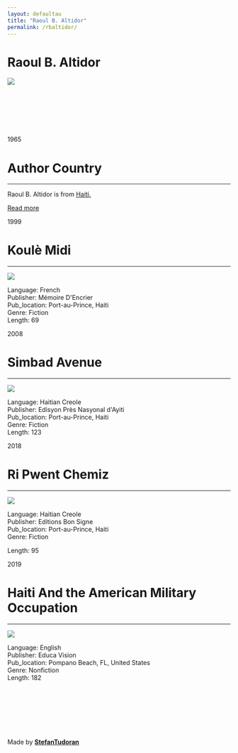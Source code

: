```yaml
---
layout: defaultau
title: "Raoul B. Altidor"
permalink: /rbaltidor/
---
```

<!-- partial:index.partial.html -->
<div class="content">
    <h1>Raoul B. Altidor</h1>
    <div class="quote">
        <div><img src="http://ile-en-ile.org/wp-content/uploads/2021/01/Raoul-Altidor.jpg" class="logo"></div>
    </div>
    <div class="timeline">
        <div style="padding-bottom:100px;"></div>
        <div class="block">
            <div class="date right"><p class="right">1965</p></div>
            <div class="dot"></div>
            <div class="left first">
            <div class="author_country">
                <h1>Author Country</h1><hr>
          <div class="aclocation">  <p>Raoul B. Altidor is from <a href="{{ site.baseurl }}/5">Haiti.</a></p></div>
              <div class="acreadmore">  <a href="https://ht.wikipedia.org/wiki/Raoul_Altidor" target="_blank">Read more</a></div>
            </div>
            </div>
        </div>
        <div class="block">
            <div class="date left"><p class="left hide">1999</p></div>
            <div class="dot"></div>
            <div class="left">
                <h1>Koulè Midi</h1><hr>
                <p><img src="https://m.media-amazon.com/images/I/711JAMZETGL._SX304_BO1,204,203,200_.gif"></p>
                <p>
                Language: French<br/>
                Publisher: Mémoire D'Encrier<br/>
                Pub_location: Port-au-Prince, Haiti<br/>
                Genre: Fiction<br/>
                Length: 69</p>
            </div>
        </div>
        <div class="block">
            <div class="date right"><p class="right hide">2008</p></div>
            <div class="dot"></div>
            <div class="right">
                <h1>Simbad Avenue</h1><hr>
                <p><img src="https://i.gr-assets.com/images/S/compressed.photo.goodreads.com/books/1450744329l/28262678.jpg"></p>
                <p>Language: Haitian Creole<br/>
                Publisher: Edisyon Près Nasyonal d'Ayiti<br/>
                Pub_location: Port-au-Prince, Haiti<br/>
                Genre: Fiction<br/>
                Length: 123</p>
            </div>
        </div>
        <div class="block">
            <div class="date left"><p class="left hide">2018</p></div>
            <div class="dot"></div>
            <div class="left hide">
                <h1>Ri Pwent Chemiz</h1><hr>
                <p><img src="https://m.media-amazon.com/images/I/510rjJ8bY0L._SY369_BO1,204,203,200_.jpg"></p>
                <p>Language: Haitian Creole<br/>
                Publisher: Editions Bon Signe<br/>
                Pub_location: Port-au-Prince, Haiti<br/>
                Genre: Fiction<br/></p>
                Length: 95</p>
            </div>
        </div>
        <div class="block">
            <div class="date right"><p class="right hide">2019</p></div>
            <div class="dot"></div>
            <div class="right hide">
                <h1>Haiti And the American Military Occupation</h1><hr>
                <p><img src="https://images-na.ssl-images-amazon.com/images/I/91L4B7vtEFL.jpg"></p>
                <p>Language: English<br/>
                Publisher: Educa Vision<br/>
                Pub_location: Pompano Beach, FL, United States<br/>
                Genre: Nonfiction<br/>
                Length: 182</p>
            </div>
        </div>
        <div style="padding-bottom:100px;"></div>
    </div>
    <div id="footer">
        <p id="copyright">Made by&nbsp;<strong><a href="https://www.linkedin.com/in/nicolae-stefan-tudoran-b02291127/" target="_blank">StefanTudoran</a></strong></p>
    </div>
</div>
